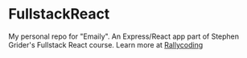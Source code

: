 # FullstackReact
My personal repo for "Emaily". An Express/React app part of Stephen Grider's Fullstack React course.
Learn more at [Rallycoding](https://www.rallycoding.com/)
